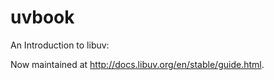 uvbook
======

An Introduction to libuv:

Now maintained at <http://docs.libuv.org/en/stable/guide.html>.
